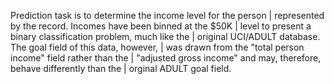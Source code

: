 Prediction task is to determine the income level for the person
| represented by the record.  Incomes have been binned at the $50K
| level to present a binary classification problem, much like the
| original UCI/ADULT database.  The goal field of this data, however,
| was drawn from the "total person income" field rather than the
| "adjusted gross income" and may, therefore, behave differently than the
| orginal ADULT goal field.
